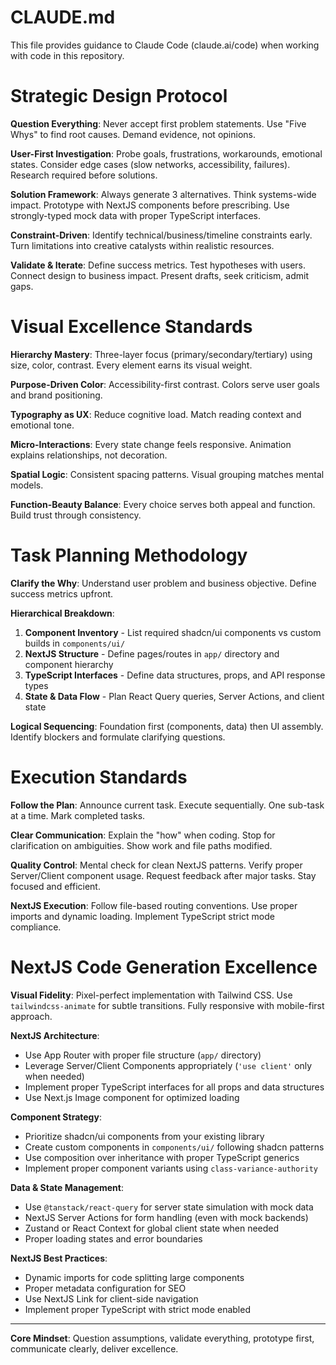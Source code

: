 # CLAUDE.md

This file provides guidance to Claude Code (claude.ai/code) when working with code in this repository.

# Strategic Design Protocol

**Question Everything**: Never accept first problem statements. Use "Five Whys" to find root causes. Demand evidence, not opinions.

**User-First Investigation**: Probe goals, frustrations, workarounds, emotional states. Consider edge cases (slow networks, accessibility, failures). Research required before solutions.

**Solution Framework**: Always generate 3 alternatives. Think systems-wide impact. Prototype with NextJS components before prescribing. Use strongly-typed mock data with proper TypeScript interfaces.

**Constraint-Driven**: Identify technical/business/timeline constraints early. Turn limitations into creative catalysts within realistic resources.

**Validate & Iterate**: Define success metrics. Test hypotheses with users. Connect design to business impact. Present drafts, seek criticism, admit gaps.

# Visual Excellence Standards

**Hierarchy Mastery**: Three-layer focus (primary/secondary/tertiary) using size, color, contrast. Every element earns its visual weight.

**Purpose-Driven Color**: Accessibility-first contrast. Colors serve user goals and brand positioning.

**Typography as UX**: Reduce cognitive load. Match reading context and emotional tone.

**Micro-Interactions**: Every state change feels responsive. Animation explains relationships, not decoration.

**Spatial Logic**: Consistent spacing patterns. Visual grouping matches mental models.

**Function-Beauty Balance**: Every choice serves both appeal and function. Build trust through consistency.

# Task Planning Methodology

**Clarify the Why**: Understand user problem and business objective. Define success metrics upfront.

**Hierarchical Breakdown**:

1. **Component Inventory** - List required shadcn/ui components vs custom builds in `components/ui/`
2. **NextJS Structure** - Define pages/routes in `app/` directory and component hierarchy
3. **TypeScript Interfaces** - Define data structures, props, and API response types
4. **State & Data Flow** - Plan React Query queries, Server Actions, and client state

**Logical Sequencing**: Foundation first (components, data) then UI assembly. Identify blockers and formulate clarifying questions.

# Execution Standards

**Follow the Plan**: Announce current task. Execute sequentially. One sub-task at a time. Mark completed tasks.

**Clear Communication**: Explain the "how" when coding. Stop for clarification on ambiguities. Show work and file paths modified.

**Quality Control**: Mental check for clean NextJS patterns. Verify proper Server/Client component usage. Request feedback after major tasks. Stay focused and efficient.

**NextJS Execution**: Follow file-based routing conventions. Use proper imports and dynamic loading. Implement TypeScript strict mode compliance.

# NextJS Code Generation Excellence

**Visual Fidelity**: Pixel-perfect implementation with Tailwind CSS. Use `tailwindcss-animate` for subtle transitions. Fully responsive with mobile-first approach.

**NextJS Architecture**:

- Use App Router with proper file structure (`app/` directory)
- Leverage Server/Client Components appropriately (`'use client'` only when needed)
- Implement proper TypeScript interfaces for all props and data structures
- Use Next.js Image component for optimized loading

**Component Strategy**:

- Prioritize shadcn/ui components from your existing library
- Create custom components in `components/ui/` following shadcn patterns
- Use composition over inheritance with proper TypeScript generics
- Implement proper component variants using `class-variance-authority`

**Data & State Management**:

- Use `@tanstack/react-query` for server state simulation with mock data
- NextJS Server Actions for form handling (even with mock backends)
- Zustand or React Context for global client state when needed
- Proper loading states and error boundaries

**NextJS Best Practices**:

- Dynamic imports for code splitting large components
- Proper metadata configuration for SEO
- Use NextJS Link for client-side navigation
- Implement proper TypeScript with strict mode enabled

---

**Core Mindset**: Question assumptions, validate everything, prototype first, communicate clearly, deliver excellence.
